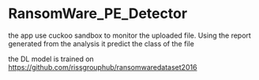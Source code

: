 # RansomWare_PE_Detector
the app use cuckoo sandbox to monitor the uploaded file. 
Using the report generated from the analysis it predict the class of the file

the DL model is trained on https://github.com/rissgrouphub/ransomwaredataset2016
